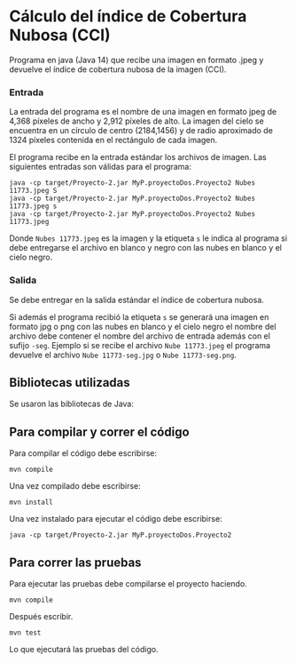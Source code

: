 # Cálculo del índice de Cobertura Nubosa (CCI)

Programa en java (Java 14) que recibe una imagen en formato .jpeg y devuelve el índice de cobertura nubosa de la imagen (CCI).

### Entrada

La entrada del programa es el nombre de una imagen en formato jpeg de 4,368 píxeles de ancho y 2,912 píxeles de alto. La imagen del cielo se encuentra en un círculo de centro (2184,1456) y de radio aproximado de 1324 píxeles contenida en el rectángulo de cada imagen.

El programa recibe en la entrada estándar los archivos de imagen. Las siguientes entradas son válidas para el programa:

```
java -cp target/Proyecto-2.jar MyP.proyectoDos.Proyecto2 Nubes 11773.jpeg S
java -cp target/Proyecto-2.jar MyP.proyectoDos.Proyecto2 Nubes 11773.jpeg s
java -cp target/Proyecto-2.jar MyP.proyectoDos.Proyecto2 Nubes 11773.jpeg
```

Donde `Nubes 11773.jpeg` es la imagen y la etiqueta `s` le indica al programa si debe entregarse el archivo en blanco y negro con las nubes en blanco y el cielo negro.

### Salida

Se debe entregar en la salida estándar el índice de cobertura nubosa.

Si además el programa recibió la etiqueta `s` se generará una imagen en formato jpg o png con las nubes en blanco y el cielo negro el nombre del archivo debe contener el nombre del archivo de entrada además con el sufijo `-seg`. Ejemplo si se recibe el archivo `Nube 11773.jpeg` el programa devuelve el archivo `Nube 11773-seg.jpg` o `Nube 11773-seg.png`.

## Bibliotecas utilizadas

Se usaron las bibliotecas de Java:

## Para compilar y correr el código

Para compilar el código debe escribirse:

```
mvn compile
```

Una vez compilado debe escribirse:

```
mvn install
```

Una vez instalado para ejecutar el código debe escribirse:

```
java -cp target/Proyecto-2.jar MyP.proyectoDos.Proyecto2 
```

## Para correr las pruebas

Para ejecutar las pruebas debe compilarse el proyecto haciendo.

```
mvn compile
```

Después escribir.

```
mvn test
```

Lo que ejecutará las pruebas del código.



